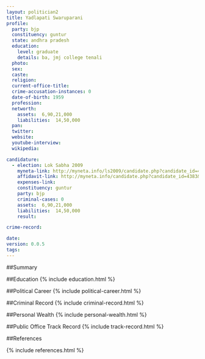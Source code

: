```yaml
---
layout: politician2
title: Yadlapati Swaruparani
profile: 
  party: bjp
  constituency: guntur
  state: andhra pradesh
  education: 
    level: graduate
    details: ba, jmj college tenali
  photo: 
  sex: 
  caste: 
  religion: 
  current-office-title: 
  crime-accusation-instances: 0
  date-of-birth: 1959
  profession: 
  networth: 
    assets:  6,90,21,000
    liabilities:  14,50,000
  pan: 
  twitter: 
  website: 
  youtube-interview: 
  wikipedia: 

candidature: 
  - election: Lok Sabha 2009
    myneta-link: http://myneta.info/ls2009/candidate.php?candidate_id=4383
    affidavit-link: http://myneta.info/candidate.php?candidate_id=4383&scan=original
    expenses-link: 
    constituency: guntur 
    party: bjp
    criminal-cases: 0
    assets:  6,90,21,000
    liabilities:  14,50,000
    result:  

crime-record: 

date: 
version: 0.0.5
tags: 
---
```

##Summary


##Education
{% include education.html %}


##Political Career
{% include political-career.html %}


##Criminal Record
{% include criminal-record.html %}


##Personal Wealth
{% include personal-wealth.html %}


##Public Office Track Record
{% include track-record.html %}


##References


{% include references.html %}